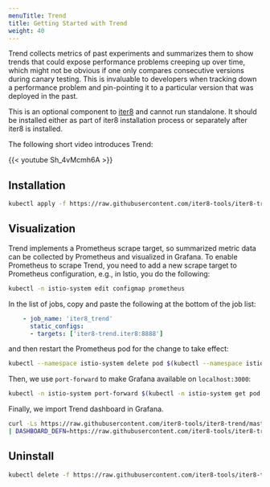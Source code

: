```yaml
---
menuTitle: Trend
title: Getting Started with Trend
weight: 40
---
```


Trend collects metrics of past experiments and summarizes them to show
trends that could expose performance problems creeping up over time, which might
not be obvious if one only compares consecutive versions during canary testing.
This is invaluable to developers when tracking down a performance problem and
pin-pointing it to a particular version that was deployed in the past.

This is an optional component to [iter8](http://github.com/iter8-tools) and
cannot run standalone. It should be installed either as part of iter8
installation process or separately after iter8 is installed.

The following short video introduces Trend:

{{< youtube Sh_4vMcmh6A >}}

## Installation

```bash
kubectl apply -f https://raw.githubusercontent.com/iter8-tools/iter8-trend/master/install/kubernetes/iter8-trend.yaml
```

## Visualization

Trend implements a Prometheus scrape target, so summarized metric data can
be collected by Prometheus and visualized in Grafana. To enable Prometheus to
scrape Trend, you need to add a new scrape target to Prometheus
configuration, e.g., in Istio, you do the following:

```bash
kubectl -n istio-system edit configmap prometheus
```

In the list of jobs, copy and paste the following at the bottom of the job list:

```yaml
    - job_name: 'iter8_trend'
      static_configs:
      - targets: ['iter8-trend.iter8:8888']
```

and then restart the Prometheus pod for the change to take effect:

```bash
kubectl --namespace istio-system delete pod $(kubectl --namespace istio-system get pod --selector='app=prometheus' -o jsonpath='{.items[0].metadata.name}')
```

Then, we use `port-forward` to make Grafana available on `localhost:3000`:

```bash
kubectl -n istio-system port-forward $(kubectl -n istio-system get pod -l app=grafana -o jsonpath='{.items[0].metadata.name}') 3000:3000
```

Finally, we import Trend dashboard in Grafana.

```bash
curl -Ls https://raw.githubusercontent.com/iter8-tools/iter8-trend/master/grafana/install.sh \
| DASHBOARD_DEFN=https://raw.githubusercontent.com/iter8-tools/iter8-trend/master/grafana/iter8-trend.json /bin/bash -
```

## Uninstall

```bash
kubectl delete -f https://raw.githubusercontent.com/iter8-tools/iter8-trend/master/install/kubernetes/iter8-trend.yaml
```
